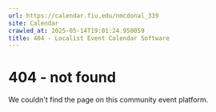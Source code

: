 ```yaml
---
url: https://calendar.fiu.edu/nmcdonal_339
site: Calendar
crawled_at: 2025-05-14T19:01:24.950059
title: 404 - Localist Event Calendar Software
---
```


# 404 - not found
We couldn't find the page on this community event platform.
